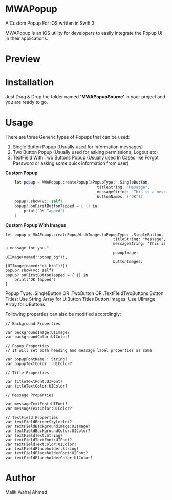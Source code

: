 # MWAPopup

A Custom Popup For iOS written in Swift 3

MWAPopup is an iOS utility for developers to easily integrate the Popup UI in their applications.



# Preview



# Installation

Just Drag & Drop the folder named **'MWAPopupSource'** in your project and you are ready to go.

# Usage

There are three Generic types of Popups that can be used:

1. Single Button Popup (Usually used for information messages)
2. Two Button Popup (Usually used for asking permissions, Logout etc)
3. TextField With Two Buttons Popup (Usually used In Cases like Forgot Password or asking some quick information from user)

**Custom Popup**
```swift
    let popup = MWAPopup.createPopup(aPopupType: .SingleButton,
                                        titleString: "Message",
                                        messageString: "This is a message for you.",
                                        buttonNames: ["OK"]) 
    popup?.show(vc: self)
    popup?.onFirstButtonTapped = { () in 
        print("OK Tapped") 
    }
```

**Custom Popup With Images**

    let popup = MWAPopup.createPopupWithImages(aPopupType: .SingleButton,
                                                   titleString: "Message",
                                                   messageString: "This is a message for you.",
                                                   popupImage: UIImage(named:"popup_bg")!,
                                                   buttonImages: [UIImage(named:"ok_btn")!])
    popup?.show(vc: self)
    popup?.onFirstButtonTapped = { () in 
        print("OK Tapped") 
    }

Popup Type: .SingleButton OR .TwoButton OR .TextFieldTwoButtons
Button Titles: Use String Array for UIButton Titles
Button Images: Use UIImage Array for UButtons


Following properties can also be modified accordingly:

    // Background Properties
    
    var backgroundImage:UIImage?
    var backgroundColor:UIColor?
    
    // Popup Properties
    // It will set both heading and message label properties as same
    
    var popupFontName : String?
    var popupTextColor : UIColor?
    
    // Title Properties
    
    var titleTextFont:UIFont?
    var titleTextColor:UIColor?
    
    // Message Properties
    
    var messageTextFont:UIFont?
    var messageTextColor:UIColor?

    // TextField Properties
    var textFieldBorderStyle:Int?
    var textFieldBackgroundImage:UIImage?
    var textFieldBackgroundColor:UIColor?
    var textFieldText:String?
    var textFieldTextFont:UIFont?
    var textFieldTextColor:UIColor?
    var textFieldPlaceholder:String?
    var textFieldPlaceholderFont:UIFont?
    var textFieldPlaceholderColor:UIColor?
    
    
# Author

Malik Wahaj Ahmed
